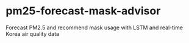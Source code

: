 # pm25-forecast-mask-advisor
Forecast PM2.5 and recommend mask usage with LSTM and real-time Korea air quality data

